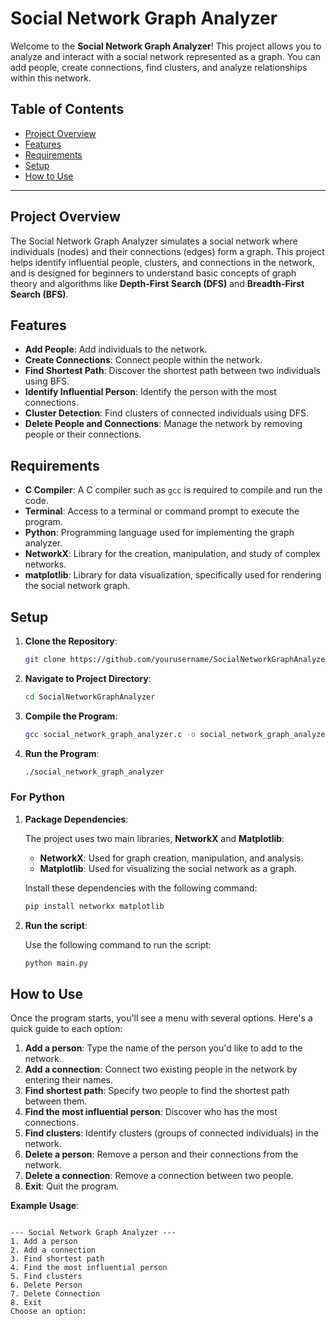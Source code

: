 # Social Network Graph Analyzer

Welcome to the **Social Network Graph Analyzer**! This project allows you to analyze and interact with a social network represented as a graph. You can add people, create connections, find clusters, and analyze relationships within this network.

## Table of Contents
- [Project Overview](#project-overview)
- [Features](#features)
- [Requirements](#requirements)
- [Setup](#setup)
- [How to Use](#how-to-use)

---

## Project Overview
The Social Network Graph Analyzer simulates a social network where individuals (nodes) and their connections (edges) form a graph. This project helps identify influential people, clusters, and connections in the network, and is designed for beginners to understand basic concepts of graph theory and algorithms like **Depth-First Search (DFS)** and **Breadth-First Search (BFS)**.

## Features
- **Add People**: Add individuals to the network.
- **Create Connections**: Connect people within the network.
- **Find Shortest Path**: Discover the shortest path between two individuals using BFS.
- **Identify Influential Person**: Identify the person with the most connections.
- **Cluster Detection**: Find clusters of connected individuals using DFS.
- **Delete People and Connections**: Manage the network by removing people or their connections.

## Requirements
- **C Compiler**: A C compiler such as `gcc` is required to compile and run the code.
- **Terminal**: Access to a terminal or command prompt to execute the program.
- **Python**: Programming language used for implementing the graph analyzer.
- **NetworkX**: Library for the creation, manipulation, and study of complex networks.
- **matplotlib**: Library for data visualization, specifically used for rendering the social network graph.

## Setup
1. **Clone the Repository**:
    ```bash
    git clone https://github.com/yourusername/SocialNetworkGraphAnalyzer.git
    ```
2. **Navigate to Project Directory**:
    ```bash
    cd SocialNetworkGraphAnalyzer
    ```
3. **Compile the Program**:
    ```bash
    gcc social_network_graph_analyzer.c -o social_network_graph_analyzer
    ```
4. **Run the Program**:
    ```bash
    ./social_network_graph_analyzer
    ```
### For Python
1. **Package Dependencies**:  

   The project uses two main libraries, **NetworkX** and **Matplotlib**:
   - **NetworkX**: Used for graph creation, manipulation, and analysis.
   - **Matplotlib**: Used for visualizing the social network as a graph.

   Install these dependencies with the following command:
   ```bash
   pip install networkx matplotlib
   
2. **Run the script**:

   Use the following command to run the script:
   ```bash
   python main.py
   ```

## How to Use
Once the program starts, you'll see a menu with several options. Here's a quick guide to each option:

1. **Add a person**: Type the name of the person you'd like to add to the network.
2. **Add a connection**: Connect two existing people in the network by entering their names.
3. **Find shortest path**: Specify two people to find the shortest path between them.
4. **Find the most influential person**: Discover who has the most connections.
5. **Find clusters**: Identify clusters (groups of connected individuals) in the network.
6. **Delete a person**: Remove a person and their connections from the network.
7. **Delete a connection**: Remove a connection between two people.
8. **Exit**: Quit the program.

**Example Usage**:
```plaintext

--- Social Network Graph Analyzer ---
1. Add a person
2. Add a connection
3. Find shortest path
4. Find the most influential person
5. Find clusters
6. Delete Person
7. Delete Connection
8. Exit
Choose an option: 

